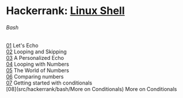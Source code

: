 # Hackerrank: [Linux Shell](https://www.hackerrank.com/domains/shell)  
  
###### Bash
  
[01](src/hackerrank/bash/01_lets_echo.sh) Let's Echo  
[02](src/hackerrank/bash/02_looping_and_skipping.sh) Looping and Skipping  
[03](src/hackerrank/bash/03_a_personalized_echo.sh) A Personalized Echo  
[04](src/hackerrank/bash/04_looping_with_numbers.sh) Looping with Numbers  
[05](src/hackerrank/bash/05_the_world_of_numbers.sh) The World of Numbers  
[06](src/hackerrank/bash/06_comparing_numbers.sh) Comparing numbers  
[07](src/hackerrank/bash/07_getting_started_with_conditionals.sh) Getting started with conditionals  
[08](src/hackerrank/bash/More on Conditionals) More on Conditionals  
  